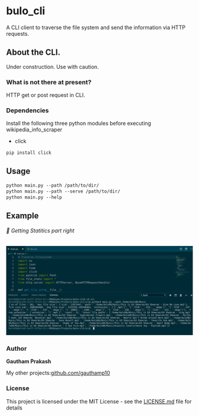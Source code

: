# bulo_cli
A CLI client to traverse the file system and send the information via HTTP requests.

## About the CLI.

Under construction. Use with caution.

### What is not there at present?

HTTP get or post request in CLI.

### Dependencies

Install the following three python modules before executing wikipedia_info_scraper
- click

```
pip install click
```

Usage
------
```
python main.py --path /path/to/dir/
python main.py --path --serve /path/to/dir/
python main.py --help
```

## Example

###### *📌 Getting Statitics part right*
![Screenshot](https://raw.githubusercontent.com/gauthamp10/bulo-cli/master/screinie/screenie.png)


### Author

 **Gautham Prakash**
 
 My other projects:[github.com/gauthamp10](https://gauthamp10.github.io/)

### License

This project is licensed under the MIT License - see the [LICENSE.md](LICENSE.md) file for details
